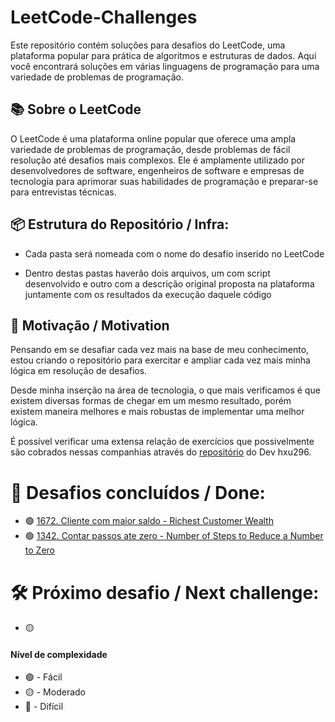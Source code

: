 # LeetCode-Challenges
Este repositório contém soluções para desafios do LeetCode, uma plataforma popular para prática de algoritmos e estruturas de dados. Aqui você encontrará soluções em várias linguagens de programação para uma variedade de problemas de programação.

## 📚 Sobre o LeetCode

O LeetCode é uma plataforma online popular que oferece uma ampla variedade de problemas de programação, desde problemas de fácil resolução até desafios mais complexos. Ele é amplamente utilizado por desenvolvedores de software, engenheiros de software e empresas de tecnologia para aprimorar suas habilidades de programação e preparar-se para entrevistas técnicas.

## 📦 Estrutura do Repositório / Infra:

- Cada pasta será nomeada com o nome do desafio inserido no LeetCode

- Dentro destas pastas haverão dois arquivos, um com script desenvolvido e outro com a descrição original proposta na plataforma juntamente com os resultados da execução daquele código

## 🌟 Motivação / Motivation

Pensando em se desafiar cada vez mais na base de meu conhecimento, estou criando o repositório para exercitar e ampliar cada vez mais minha lógica em resolução de desafios.

Desde minha inserção na área de tecnologia, o que mais verificamos é que existem diversas formas de chegar em um mesmo resultado, porém existem maneira melhores e mais robustas de implementar uma melhor lógica.

É possível verificar uma extensa relação de exercícios que possivelmente são cobrados nessas companhias através do [repositório](https://github.com/hxu296/leetcode-company-wise-problems-2022) do Dev hxu296.

# 🎉 Desafios concluídos / Done:

- 🟢 [1672. Cliente com maior saldo - Richest Customer Wealth](./1672.%20Cliente%20com%20maior%20saldo%20-%20Richest%20Customer%20Wealth/Description.md)
- 🟢 [1342. Contar passos ate zero - Number of Steps to Reduce a Number to Zero](1342.%20Contar%20passos%20ate%20zero%20-%20Number%20of%20Steps%20to%20Reduce%20a%20Number%20to%20Zero/Description.md)

# 🛠️ Próximo desafio / Next challenge:

- 🟡 

#### Nível de complexidade
- 🟢 - Fácil
- 🟡 - Moderado
- 🔴 - Difícil